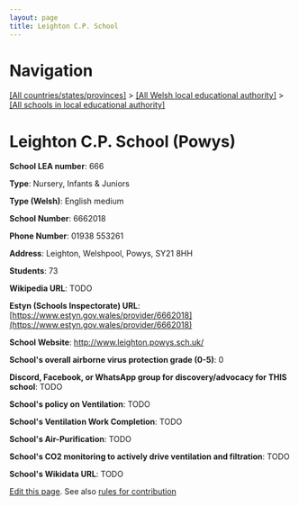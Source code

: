 ```yaml
---
layout: page
title: Leighton C.P. School
---
```

# Navigation

[[All countries/states/provinces]](../../..) > [[All Welsh local educational authority]](../..) > [[All schools in local educational authority]](..)

# Leighton C.P. School (Powys)

**School LEA number**: 666

**Type**: Nursery, Infants & Juniors

**Type (Welsh)**: English medium

**School Number**: 6662018

**Phone Number**: 01938 553261

**Address**: Leighton, Welshpool, Powys, SY21 8HH

**Students**: 73

**Wikipedia URL**: TODO

**Estyn (Schools Inspectorate) URL**: [https://www.estyn.gov.wales/provider/6662018](https://www.estyn.gov.wales/provider/6662018)

**School Website**: http://www.leighton.powys.sch.uk/

**School's overall airborne virus protection grade (0-5)**: 0

**Discord, Facebook, or WhatsApp group for discovery/advocacy for THIS school**: TODO

**School's policy on Ventilation**: TODO

**School's Ventilation Work Completion**: TODO

**School's Air-Purification**: TODO

**School's CO2 monitoring to actively drive ventilation and filtration**: TODO

**School's Wikidata URL**: TODO




[Edit this page](https://github.com/ventilate-schools/Wales/edit/prif/./Powys/Leighton_C.P._School.md). See also [rules for contribution](../../../contribution-rules/)